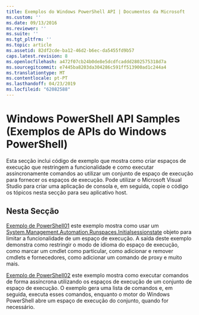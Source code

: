```yaml
---
title: Exemplos do Windows PowerShell API | Documentos da Microsoft
ms.custom: ''
ms.date: 09/13/2016
ms.reviewer: ''
ms.suite: ''
ms.tgt_pltfrm: ''
ms.topic: article
ms.assetid: 82df2cde-ba12-46d2-b6ec-da5455fd9b57
caps.latest.revision: 8
ms.openlocfilehash: a472f07cb24b0de8e5dcdfcaddd2802575318d7a
ms.sourcegitcommit: e7445ba8203da304286c591ff513900ad1c244a4
ms.translationtype: MT
ms.contentlocale: pt-PT
ms.lasthandoff: 04/23/2019
ms.locfileid: "62082588"
---
```

# <a name="windows-powershell-api-samples"></a>Windows PowerShell API Samples (Exemplos de APIs do Windows PowerShell)

Esta secção inclui código de exemplo que mostra como criar espaços de execução que restringem a funcionalidade e como executar assincronamente comandos ao utilizar um conjunto de espaço de execução para fornecer os espaços de execução. Pode utilizar o Microsoft Visual Studio para criar uma aplicação de consola e, em seguida, copie o código os tópicos nesta secção para seu aplicativo host.

## <a name="in-this-section"></a>Nesta Secção

[Exemplo de PowerShell01](./windows-powershell01-sample.md) este exemplo mostra como usar um [System.Management.Automation.Runspaces.Initialsessionstate](/dotnet/api/System.Management.Automation.Runspaces.InitialSessionState) objeto para limitar a funcionalidade de um espaço de execução. A saída deste exemplo demonstra como restringir o modo de idioma do espaço de execução, como marcar um cmdlet como particular, como adicionar e remover cmdlets e fornecedores, como adicionar um comando de proxy e muito mais.

[Exemplo de PowerShell02](./windows-powershell02-sample.md) este exemplo mostra como executar comandos de forma assíncrona utilizando os espaços de execução de um conjunto de espaço de execução. O exemplo gera uma lista de comandos e, em seguida, executa esses comandos, enquanto o motor do Windows PowerShell abre um espaço de execução do conjunto, quando for necessário.